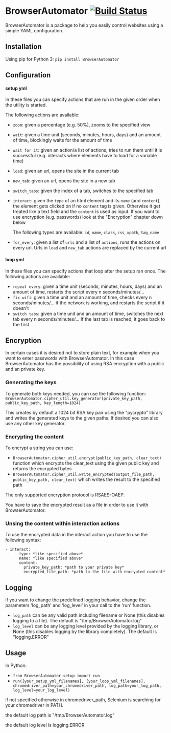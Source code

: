 # BrowserAutomator [![Build Status](https://travis-ci.org/edekadigital/BrowserAutomator.svg?branch=master)](https://travis-ci.org/edekadigital/BrowserAutomator)

BrowserAutomator is a package to help you easily control websites using a simple YAML configuration.
## Installation
Using pip for Python 3:
`pip install BrowserAutomator`

## Configuration
#### setup yml
In these files you can specify actions that are run in the given order when the utility is started.

The following actions are available:
- `zoom`: given a percentage (e.g. 50%), zooms to the specified view
- `wait`: given a time unit (seconds, minutes, hours, days) and an amount of time, blockingly waits for the amount of time
- `wait for it`: given an action/a list of actions, tries to run them until it is successful (e.g. interacts where elements have to load for a variable time)
- `load`: given an url, opens the site in the current tab
- `new_tab`: given an url, opens the site in a new tab
- `switch_tabs`: given the index of a tab, switches to the specified tab
- `interact`: given the `type` of an html element and its `name` (and `content`), the element gets clicked on if no `content` tag is given. Otherwise it get treated like a text field and the `content` is used as input. If you want to use encryption (e.g. passwords) look at the "Encryption" chapter down below 

   The following types are available: `id`, `name`, `class`, `css`, `xpath`, `tag_name`

- `for_every`: given a list of `urls` and a list of `actions`, runs the actions on every url. Urls in `load` and `new_tab` actions are replaced by the current url

#### loop yml
In these files you can specify actions that loop after the setup ran once.
The following actions are available:
- `repeat every`: given a time unit (seconds, minutes, hours, days) and an amount of time, restarts the script every n seconds/minutes/...
- `fix wifi`: given a time unit and an amount of time, checks every n seconds/minutes/... if the network is working, and restarts the script if it doesn't
- `switch tabs`: given a time unit and an amount of time, switches the next tab every n seconds/minutes/... If the last tab is reached, it goes back to the first


## Encryption
In certain cases it is desired not to store plain text, for example when you want to enter passwords with BrowserAutomator.
In this case BrowserAutomator has the possibility of using RSA encryption with a public and an private key.
### Generating the keys
To generate both keys needed, you can use the following function:
`BrowserAutomator.cipher_util.key_generator(private_key_path, public_key_path, key_length=1024)`

This creates by default a 1024 bit RSA key pair using the "pycrypto" library and writes the generated keys to the given paths. If desired you can also use any other key generator.

### Encrypting the content
To encrypt a string you can use:
 - `BrowserAutomator.cipher_util.encrypt(public_key_path, clear_text)` function which encrypts the clear_text using the given public key and returns the encrypted bytes
 - `BrowserAutomator.cipher_util.write_encrypted(output_file_path, public_key_path, clear_text)` which writes the result to the specified path
 
 The only supported encryption protocol is RSAES-OAEP. 
 
 You have to save the encrypted result as a file in order to use it with BrowserAutomator.

### Unsing the content within interaction actions
To use the encrypted data in the interact action you have to use the following syntax:
```
- interact:
    - type: *like specified above*
      name: *like specified above*
      content:
        private_key_path: *path to your private key*
        encrypted_file_path: *path to the file with encrypted content*
```


## Logging
if you want to change the predefined logging behavior, change the parameters 'log_path' and 'log_level' in your call to the 'run' function.
- `log_path` can be any valid path including filename or None (this disables logging to a file). The default is "/tmp/BrowserAutomator.log"
- `log_level` can be any logging level provided by the logging library, or None (this disables logging by the library completely). The default is "logging.ERROR"

## Usage
In Python:
- `from BrowserAutomator.setup import run`
- `run([your_setup_yml_filenames], [your_loop_yml_filenames], chromedriver_path=your_chromedriver_path, log_path=your_log_path, log_level=your_log_level)`

if not specified otherwise in chromedriver_path, Selenium is searching for your chromedriver in PATH.

the default log path is "/tmp/BrowserAutomator.log"

the default log level is logging.ERROR
